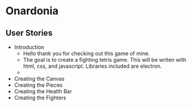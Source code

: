 # Onardonia

## User Stories
  * Introduction
    * Hello thank you for checking out this game of mine.
    * The goal is to create a fighting tetris game.
      This will be writen with html, css, and javascript.
      Libraries included are electron.
    * 
  * Creating the Canvas
  * Creating the Pieces
  * Creating the Health Bar
  * Creating the Fighters
  

